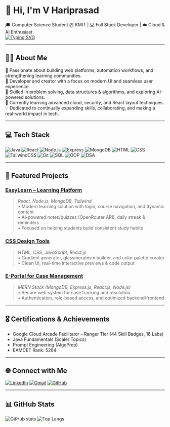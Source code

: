 # 👋 Hi, I'm V Hariprasad

🎓 Computer Science Student @ KMIT | 💻 Full Stack Developer | ☁️ Cloud & AI Enthusiast  
[![Typing SVG](https://readme-typing-svg.demolab.com?font=Fira+Code&size=22&pause=1000&color=F70000&center=true&vCenter=true&width=500&lines=Hi,+I'm+V+Hariprasad;Full+Stack+Developer+%7C+KMIT+Student;Cloud+%26+AI+Enthusiast)](https://readme-typing-svg.demolab.com/)


---

## 👨‍💻 About Me

🌟 Passionate about building web platforms, automation workflows, and strengthening learning communities.  
🚀 Developer and creator with a focus on modern UI and seamless user experience.  
🧩 Skilled in problem solving, data structures & algorithms, and exploring AI-powered solutions.  
🌱 Currently learning advanced cloud, security, and React layout techniques.  
💡 Dedicated to continually expanding skills, collaborating, and making a real-world impact in tech.

---

## 💻 Tech Stack

![Java](https://img.shields.io/badge/Java-007396?style=for-the-badge&logo=java&logoColor=white)
![React](https://img.shields.io/badge/React-20232A?style=for-the-badge&logo=react&logoColor=61DAFB)
![Node.js](https://img.shields.io/badge/Node.js-339933?style=for-the-badge&logo=node.js&logoColor=white)
![Express](https://img.shields.io/badge/Express.js-000?style=for-the-badge&logo=express&logoColor=white)
![MongoDB](https://img.shields.io/badge/MongoDB-4EA94B?style=for-the-badge&logo=mongodb&logoColor=white)
![HTML](https://img.shields.io/badge/HTML5-e34c26?style=for-the-badge&logo=html5&logoColor=white)
![CSS](https://img.shields.io/badge/CSS-1572B6?style=for-the-badge&logo=css3&logoColor=white)
![TailwindCSS](https://img.shields.io/badge/Tailwind_CSS-38B2AC?style=for-the-badge&logo=tailwind-css&logoColor=white)
![Git](https://img.shields.io/badge/Git-F05033?style=for-the-badge&logo=git&logoColor=white)
![SQL](https://img.shields.io/badge/SQL-CC2927?style=for-the-badge&logo=mysql&logoColor=white)
![OOP](https://img.shields.io/badge/OOP-6320EE?style=for-the-badge)
![DSA](https://img.shields.io/badge/DSA-009688?style=for-the-badge)

---

## 🚀 Featured Projects

### [EasyLearn – Learning Platform](#)
> *React, Node.js, MongoDB, Tailwind*  
• Modern learning solution with login, course navigation, and dynamic content  
• AI-powered notes/quizzes (OpenRouter API), daily streak & reminders  
• Focused on helping students build consistent study habits

### [CSS Design Tools](#)
> *HTML, CSS, JavaScript, React.js*  
• Gradient generator, glassmorphism builder, and color palette creator  
• Clean UI, real-time interactive previews & code output

### [E-Portal for Case Management](#)
> *MERN Stack (MongoDB, Express.js, React.js, Node.js)*  
• Secure web system for case tracking and resolution  
• Authentication, role-based access, and optimized backend/frontend

---

## 🎖️ Certifications & Achievements

- Google Cloud Arcade Facilitator – Ranger Tier (44 Skill Badges, 16 Labs)
- Java Fundamentals (Scaler Topics)
- Prompt Engineering (AlgoPrep)
- EAMCET Rank: 5264

---

## 🌐 Connect with Me

[![LinkedIn](https://img.shields.io/badge/LinkedIn-blue?logo=linkedin&style=for-the-badge)](https://linkedin.com/in/voruganti-hari-prasad-0b6164210)
[![Gmail](https://img.shields.io/badge/Email-red?logo=gmail&style=for-the-badge)](mailto:vorugantihariprasad97@gmail.com)
[![GitHub](https://img.shields.io/badge/GitHub-181717?logo=github&style=for-the-badge)](https://github.com/Hariabc)

---

## 📊 GitHub Stats

![GitHub stats](https://github-readme-stats.vercel.app/api?username=Hariabc&show_icons=true&theme=codeSTACKr)
![Top Langs](https://github-readme-stats.vercel.app/api/top-langs/?username=Hariabc&layout=compact&theme=codeSTACKr)

